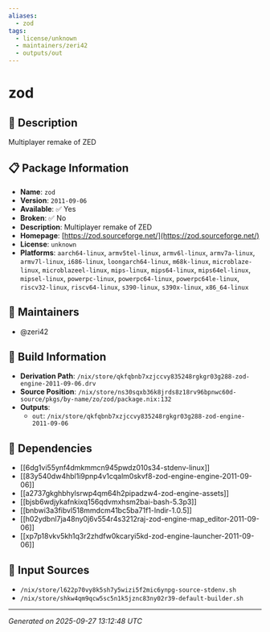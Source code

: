 ```yaml
---
aliases:
  - zod
tags:
  - license/unknown
  - maintainers/zeri42
  - outputs/out
---
```


# zod

## 📝 Description

Multiplayer remake of ZED

## 📋 Package Information

- **Name**: `zod`
- **Version**: `2011-09-06`
- **Available**: ✅ Yes
- **Broken**: ✅ No
- **Description**: Multiplayer remake of ZED
- **Homepage**: [https://zod.sourceforge.net/](https://zod.sourceforge.net/)
- **License**: `unknown`
- **Platforms**: `aarch64-linux`, `armv5tel-linux`, `armv6l-linux`, `armv7a-linux`, `armv7l-linux`, `i686-linux`, `loongarch64-linux`, `m68k-linux`, `microblaze-linux`, `microblazeel-linux`, `mips-linux`, `mips64-linux`, `mips64el-linux`, `mipsel-linux`, `powerpc-linux`, `powerpc64-linux`, `powerpc64le-linux`, `riscv32-linux`, `riscv64-linux`, `s390-linux`, `s390x-linux`, `x86_64-linux`
## 👥 Maintainers

- @zeri42


## 🔧 Build Information

- **Derivation Path**: `/nix/store/qkfqbnb7xzjccvy835248rgkgr03g288-zod-engine-2011-09-06.drv`
- **Source Position**: `/nix/store/ns30sqxb36k8jrds8z18rv96bpnwc60d-source/pkgs/by-name/zo/zod/package.nix:132`
- **Outputs**:
  - `out`:  `/nix/store/qkfqbnb7xzjccvy835248rgkgr03g288-zod-engine-2011-09-06`

## 🔗 Dependencies

- [[6dg1vi55ynf4dmkmmcn945pwdz010s34-stdenv-linux]]
- [[83y540dw4hbl1i9pnp4v1cqalm0skvf8-zod-engine-engine-2011-09-06]]
- [[a2737gkghbhylsrwp4qm64h2pipadzw4-zod-engine-assets]]
- [[bjsb6wdjykafnkixq156qdvmxhsm2bai-bash-5.3p3]]
- [[bnbwi3a3fibvl518mmdcm41bc5ba71f1-lndir-1.0.5]]
- [[h02ydbnl7ja48ny0j6v554r4s3212raj-zod-engine-map_editor-2011-09-06]]
- [[xp7p18vkv5kh1q3r2zhdfw0kcaryi5kd-zod-engine-launcher-2011-09-06]]

## 📁 Input Sources

- `/nix/store/l622p70vy8k5sh7y5wizi5f2mic6ynpg-source-stdenv.sh`
- `/nix/store/shkw4qm9qcw5sc5n1k5jznc83ny02r39-default-builder.sh`

---
*Generated on 2025-09-27 13:12:48 UTC*
